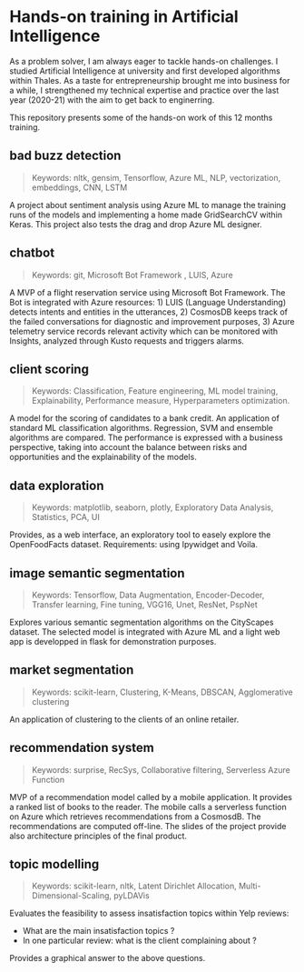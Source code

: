 # Hands-on training in Artificial Intelligence

As a problem solver, I am always eager to tackle hands-on challenges. I studied Artificial Intelligence at university and first developed algorithms within Thales. As a taste for entrepreneurship brought me into business for a while, I strengthened my technical expertise and practice over the last year (2020-21) with the aim to get back to enginerring.

This repository presents some of the hands-on work of this 12 months training.  

## bad buzz detection  
> Keywords: nltk, gensim, Tensorflow, Azure ML, NLP, vectorization, embeddings, CNN, LSTM 

A project about sentiment analysis using Azure ML to manage the training runs of the models and implementing a home made GridSearchCV within Keras. This project also tests the drag and drop Azure ML designer. 


## chatbot 
> Keywords: git, Microsoft Bot Framework , LUIS, Azure 

A MVP of a flight reservation service using Microsoft Bot Framework. The Bot is integrated with Azure resources: 1) LUIS (Language Understanding) detects intents and entities in the utterances, 2) CosmosDB keeps track of the failed conversations for diagnostic and improvement purposes, 3) Azure telemetry service records relevant activity which can be monitored with Insights, analyzed through Kusto requests and triggers alarms.


## client scoring  
> Keywords: Classification, Feature engineering, ML model training, Explainability, Performance measure, Hyperparameters optimization.

A model for the scoring of candidates to a bank credit. An application of standard ML classification algorithms. Regression, SVM and ensemble algorithms are compared. The performance is expressed with a business perspective, taking into account the balance between risks and opportunities and the explainability of the models.


## data exploration  
> Keywords: matplotlib, seaborn, plotly, Exploratory Data Analysis, Statistics, PCA, UI  

Provides, as a web interface, an exploratory tool to easely explore the OpenFoodFacts dataset. Requirements: using Ipywidget and Voila.


## image semantic segmentation
> Keywords: Tensorflow, Data Augmentation, Encoder-Decoder, Transfer learning, Fine tuning, VGG16, Unet, ResNet, PspNet

Explores various semantic segmentation algorithms on the CityScapes dataset. The selected model is integrated with Azure ML and a light web app is developped in flask for demonstration purposes.


## market segmentation
> Keywords: scikit-learn, Clustering, K-Means, DBSCAN, Agglomerative clustering

An application of clustering to the clients of an online retailer.

## recommendation system
> Keywords: surprise, RecSys, Collaborative filtering, Serverless Azure Function

MVP of a recommendation model called by a mobile application. It provides a ranked list of books to the reader. The mobile calls a serverless function on Azure which retrieves recommendations from a CosmosdB. The recommendations are computed off-line. The slides of the project provide also architecture principles of the final product.

## topic modelling
> Keywords: scikit-learn, nltk, Latent Dirichlet Allocation, Multi-Dimensional-Scaling, pyLDAVis

Evaluates the feasibility to assess insatisfaction topics within Yelp reviews:  
- What are the main insatisfaction topics ?  
- In one particular review: what is the client complaining about ?  

Provides a graphical answer to the above questions.




